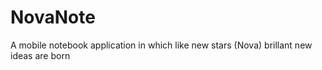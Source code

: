# NovaNote
A mobile notebook application in which like new stars (Nova) brillant new ideas are born
